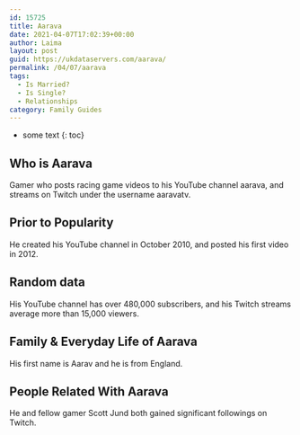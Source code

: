 ```yaml
---
id: 15725
title: Aarava
date: 2021-04-07T17:02:39+00:00
author: Laima
layout: post
guid: https://ukdataservers.com/aarava/
permalink: /04/07/aarava
tags:
  - Is Married?
  - Is Single?
  - Relationships
category: Family Guides
---
```


* some text
{: toc}


## Who is Aarava
                  
                  
                  
Gamer who posts racing game videos to his YouTube channel aarava, and streams on Twitch under the username aaravatv.
                  
              
            
              
            
                
                
                
## Prior to Popularity
                  
                  
                  
He created his YouTube channel in October 2010, and posted his first video in 2012.
                  
              
            
              
            
                
                
                
## Random data
                  
                  
                  
His YouTube channel has over 480,000 subscribers, and his Twitch streams average more than 15,000 viewers.
                  
              
            
              
            
                
                
                
## Family & Everyday Life of Aarava
                  
                  
                  
His first name is Aarav and he is from England.
                  
              
            
              
            
                
                
                
## People Related With Aarava
                  
                  
                  
He and fellow gamer Scott Jund both gained significant followings on Twitch.
                  
              
            
              
            
                
              
            
              
              
            
            
              
            
          
          
          